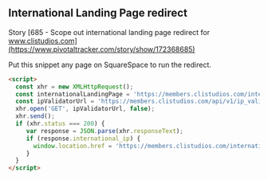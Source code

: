 ## International Landing Page redirect

Story [685 - Scope out international landing page redirect for www.clistudios.com](https://www.pivotaltracker.com/story/show/172368685)

Put this snippet any page on SquareSpace to run the redirect.

```html
<script>
  const xhr = new XMLHttpRequest();
  const internationalLandingPage = 'https://members.clistudios.com/international';
  const ipValidatorUrl = 'https://members.clistudios.com/api/v1/ip_validators';
  xhr.open('GET', ipValidatorUrl, false);
  xhr.send();
  if (xhr.status === 200) {
     var response = JSON.parse(xhr.responseText);
     if (response.international_ip) {
       window.location.href = 'https://members.clistudios.com/international';
     }
  }
</script>
```
